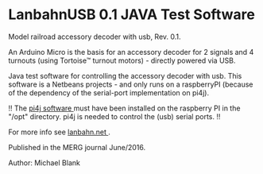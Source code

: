 # LanbahnUSB 0.1 JAVA Test Software

Model railroad accessory decoder with usb, Rev. 0.1.

An Arduino Micro is the basis for an accessory decoder for 2 signals and 4 turnouts (using Tortoise&trade; turnout motors) - directly powered via USB.

Java test software for controlling the accessory decoder with usb. This software is a Netbeans projects - and only runs on a raspberryPI (because of the dependency of the serial-port implementation on pi4j).

!! The <a href="http://pi4j.com/install.html" target="_blank">pi4j software </a> must have been installed on the raspberry PI in the "/opt" directory. pi4j is needed to control the (usb) serial ports. !! 

For more info see <a href="http://www.lanbahn.net/" _target="blank" >lanbahn.net </a>.

Published in the MERG journal June/2016.

Author: Michael Blank
